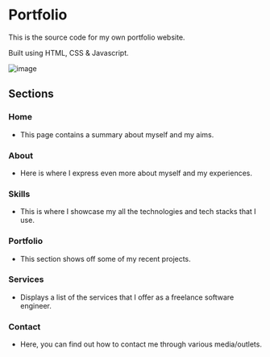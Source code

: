 # Portfolio

This is the source code for my own portfolio website.

Built using HTML, CSS & Javascript.

![image](https://github.com/AK1o9/Portfolio/assets/96708800/082c20ce-4388-402a-a74e-f89223e45cd6)

## Sections

### Home

- This page contains a summary about myself and my aims.

### About

- Here is where I express even more about myself and my experiences.

### Skills

- This is where I showcase my all the technologies and tech stacks that I use.

### Portfolio

- This section shows off some of my recent projects.

### Services

- Displays a list of the services that I offer as a freelance software engineer.

### Contact

- Here, you can find out how to contact me through various media/outlets.

